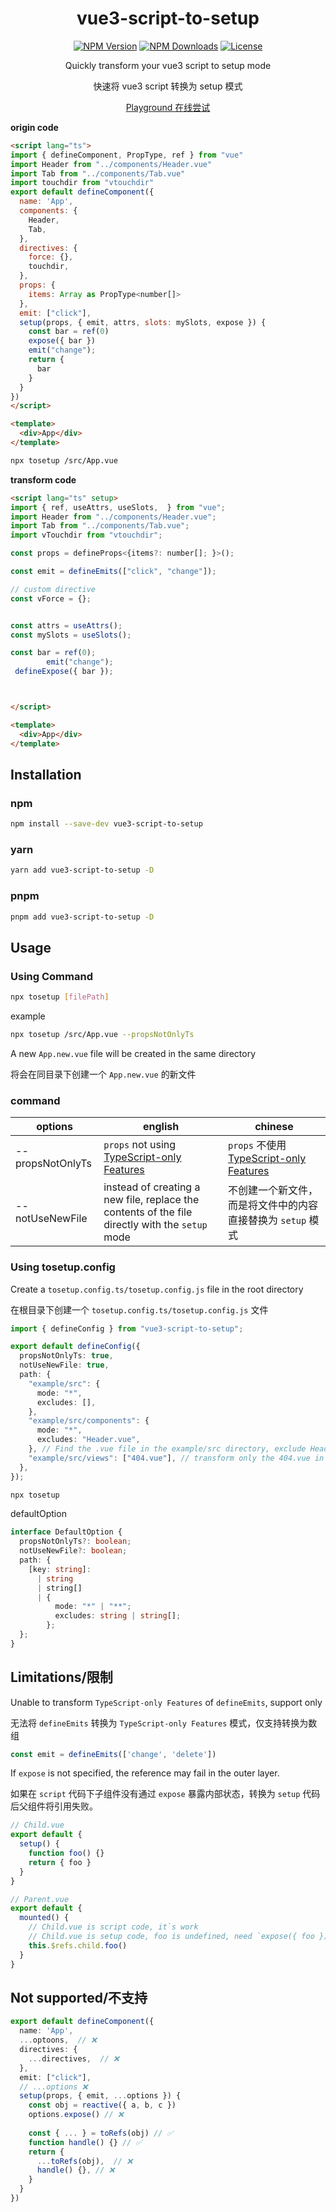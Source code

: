 <h1 align="center">vue3-script-to-setup</h1>
<p align="center">
  <a href="https://www.npmjs.com/package/vue3-script-to-setup" target="_blank" rel="noopener noreferrer"><img src="https://badgen.net/npm/v/vue3-script-to-setup" alt="NPM Version" /></a>
  <a href="https://www.npmjs.com/package/vue3-script-to-setup" target="_blank" rel="noopener noreferrer"><img src="https://badgen.net/npm/dt/vue3-script-to-setup" alt="NPM Downloads" /></a>
  <a href="https://github.com/a145789/vue3-script-to-setup/blob/master/LICENSE" target="_blank" rel="noopener noreferrer"><img src="https://badgen.net/github/license/a145789/vue3-script-to-setup" alt="License" /></a>
</p>
<p align="center">Quickly transform your vue3 script to setup mode</p>
<p align="center">快速将 vue3 script 转换为 setup 模式</p>
<p align="center">
  <a href="https://a145789.github.io/vue3-script-to-setup/" target="_blank">
    Playground 在线尝试
  </a>
</p>

**origin code**
```html
<script lang="ts">
import { defineComponent, PropType, ref } from "vue"
import Header from "../components/Header.vue"
import Tab from "../components/Tab.vue"
import touchdir from "vtouchdir"
export default defineComponent({
  name: 'App',
  components: {
    Header,
    Tab,
  },
  directives: {
    force: {},
    touchdir,
  },
  props: {
    items: Array as PropType<number[]>
  },
  emit: ["click"],
  setup(props, { emit, attrs, slots: mySlots, expose }) {
    const bar = ref(0)
    expose({ bar })
    emit("change");
    return {
      bar
    }
  }
})
</script>

<template>
  <div>App</div>
</template>
```

```bash
npx tosetup /src/App.vue
```

**transform code**

```html
<script lang="ts" setup>
import { ref, useAttrs, useSlots,  } from "vue";
import Header from "../components/Header.vue";
import Tab from "../components/Tab.vue";
import vTouchdir from "vtouchdir";

const props = defineProps<{items?: number[]; }>();

const emit = defineEmits(["click", "change"]);

// custom directive 
const vForce = {};


const attrs = useAttrs();
const mySlots = useSlots();

const bar = ref(0);
        emit("change");
 defineExpose({ bar });



</script>

<template>
  <div>App</div>
</template>
```

## Installation

### npm
```bash
npm install --save-dev vue3-script-to-setup
```

### yarn
```bash
yarn add vue3-script-to-setup -D
```
### pnpm
```bash
pnpm add vue3-script-to-setup -D
```

## Usage

### Using Command

```bash
npx tosetup [filePath]
```

example
```bash
npx tosetup /src/App.vue --propsNotOnlyTs
```

A new `App.new.vue` file will be created in the same directory

将会在同目录下创建一个 `App.new.vue` 的新文件

### command

| options | english | chinese |
| ------- | ------- | ------- |
| --propsNotOnlyTs | `props` not using [TypeScript-only Features](https://vuejs.org/api/sfc-script-setup.html#typescript-only-features) | `props` 不使用 [TypeScript-only Features](https://vuejs.org/api/sfc-script-setup.html#typescript-only-features) |
| --notUseNewFile | instead of creating a new file, replace the contents of the file directly with the `setup` mode | 不创建一个新文件，而是将文件中的内容直接替换为 `setup` 模式 |

### Using tosetup.config

Create a `tosetup.config.ts/tosetup.config.js` file in the root directory

在根目录下创建一个 `tosetup.config.ts/tosetup.config.js` 文件

```ts
import { defineConfig } from "vue3-script-to-setup";

export default defineConfig({
  propsNotOnlyTs: true,
  notUseNewFile: true,
  path: {
    "example/src": {
      mode: "*",
      excludes: [],
    },
    "example/src/components": {
      mode: "*",
      excludes: "Header.vue",
    }, // Find the .vue file in the example/src directory, exclude Header.vue files
    "example/src/views": ["404.vue"], // transform only the 404.vue in the example/src/views directory
  },
});
```

```bash
npx tosetup 
```
defaultOption 

```ts
interface DefaultOption {
  propsNotOnlyTs?: boolean;
  notUseNewFile?: boolean;
  path: {
    [key: string]:
      | string
      | string[]
      | {
          mode: "*" | "**";
          excludes: string | string[];
        };
  };
}
```

## Limitations/限制

Unable to transform `TypeScript-only Features` of `defineEmits`, support only

无法将 `defineEmits` 转换为 `TypeScript-only Features` 模式，仅支持转换为数组

```ts
const emit = defineEmits(['change', 'delete'])
```

If `expose` is not specified, the reference may fail in the outer layer.

如果在 `script` 代码下子组件没有通过 `expose` 暴露内部状态，转换为 `setup` 代码后父组件将引用失败。

```ts
// Child.vue
export default {
  setup() {
    function foo() {}
    return { foo }
  }
}

// Parent.vue
export default {
  mounted() {
    // Child.vue is script code, it`s work
    // Child.vue is setup code, foo is undefined, need `expose({ foo })`
    this.$refs.child.foo()
  }
}
```

## Not supported/不支持

```ts
export default defineComponent({
  name: 'App',
  ...optoons,  // ❌
  directives: {
    ...directives,  // ❌
  },
  emit: ["click"],
  // ...options ❌
  setup(props, { emit, ...options }) {
    const obj = reactive({ a, b, c })
    options.expose() // ❌
    
    const { ... } = toRefs(obj) // ✅
    function handle() {} // ✅
    return {
      ...toRefs(obj),  // ❌
      handle() {}, // ❌
    }
  }
})
```
